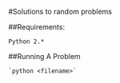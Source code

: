 #Solutions to random problems

##Requirements:

	Python 2.*

##Running A Problem
	
	`python <filename>`

